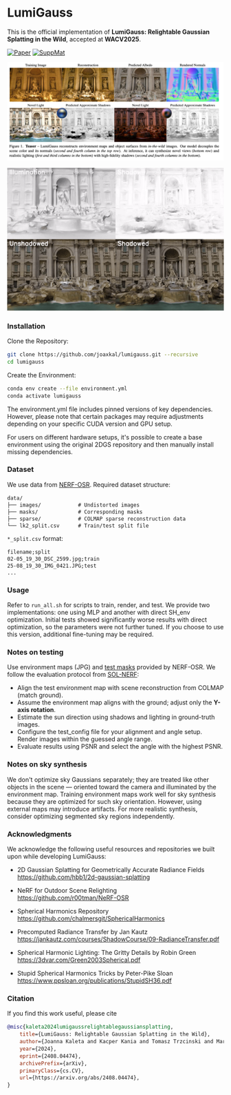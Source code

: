 # LumiGauss

This is the official implementation of **LumiGauss: Relightable Gaussian Splatting in the Wild**, accepted at **WACV2025**.

[![Paper](https://img.shields.io/badge/paper-arXiv%3A2408.04474-orange)](https://arxiv.org/abs/2408.04474)
[![SuppMat](https://img.shields.io/badge/Supplementary%20Material-Google%20Drive-blue)](https://drive.google.com/drive/folders/1AvKkg0MMWPsftFXMPoeuV3jCkmox3XxN?usp=sharing)


![Teaser Image](assets/teaser.png)

<p align="center">
  <img src="assets/teaser_video.gif" alt="Demo GIF" />
</p>

### Installation

Clone the Repository:
```bash
git clone https://github.com/joaxkal/lumigauss.git --recursive
cd lumigauss
```

Create the Environment:
```bash
conda env create --file environment.yml
conda activate lumigauss
```
The environment.yml file includes pinned versions of key dependencies. However, please note that certain packages may require adjustments depending on your specific CUDA version and GPU setup. 

For users on different hardware setups, it's possible to create a base environment using the original 2DGS repository and then manually install missing dependencies.

### Dataset

We use data from [NERF-OSR](https://github.com/r00tman/NeRF-OSR/tree/main). Required dataset structure:

```
data/
├── images/            # Undistorted images
├── masks/             # Corresponding masks
├── sparse/            # COLMAP sparse reconstruction data
└── lk2_split.csv      # Train/test split file
```

 `*_split.csv` format:
```
filename;split
02-05_19_30_DSC_2599.jpg;train
25-08_19_30_IMG_0421.JPG;test
...
```

### Usage
Refer to `run_all.sh` for scripts to train, render, and test. We provide two implementations: one using MLP and another with direct SH_env optimization. Initial tests showed significantly worse results with direct optimization, so the parameters were not further tuned. If you choose to use this version, additional fine-tuning may be required.


### Notes on testing
Use environment maps (JPG) and [test masks](https://github.com/r00tman/NeRF-OSR/issues/10) provided by NERF-OSR. We follow the evaluation protocol from [SOL-NERF](http://www.geometrylearning.com/SOL-NeRF/):

- Align the test environment map with scene reconstruction from COLMAP (match ground).
- Assume the environment map aligns with the ground; adjust only the **Y-axis rotation**.
- Estimate the sun direction using shadows and lighting in ground-truth images.
- Configure the test_config file for your alignment and angle setup. Render images within the guessed angle range.
- Evaluate results using PSNR and select the angle with the highest PSNR.

### Notes on sky synthesis

We don't optimize sky Gaussians separately; they are treated like other objects in the scene — oriented toward the camera and illuminated by the environment map. Training environment maps work well for sky synthesis because they are optimized for such sky orientation. However, using external maps may introduce artifacts. For more realistic synthesis, consider optimizing segmented sky regions independently.

### Acknowledgments

We acknowledge the following useful resources and repositories we built upon while developing LumiGauss:

- 2D Gaussian Splatting for Geometrically Accurate Radiance Fields  
https://github.com/hbb1/2d-gaussian-splatting

- NeRF for Outdoor Scene Relighting  
https://github.com/r00tman/NeRF-OSR
  
- Spherical Harmonics Repository  
https://github.com/chalmersgit/SphericalHarmonics

- Precomputed Radiance Transfer by Jan Kautz  
https://jankautz.com/courses/ShadowCourse/09-RadianceTransfer.pdf 

- Spherical Harmonic Lighting: The Gritty Details by Robin Green  
https://3dvar.com/Green2003Spherical.pdf

- Stupid Spherical Harmonics Tricks by Peter-Pike Sloan  
https://www.ppsloan.org/publications/StupidSH36.pdf

### Citation  
If you find this work useful, please cite
  ```bibtex
 @misc{kaleta2024lumigaussrelightablegaussiansplatting,
      title={LumiGauss: Relightable Gaussian Splatting in the Wild}, 
      author={Joanna Kaleta and Kacper Kania and Tomasz Trzcinski and Marek Kowalski},
      year={2024},
      eprint={2408.04474},
      archivePrefix={arXiv},
      primaryClass={cs.CV},
      url={https://arxiv.org/abs/2408.04474}, 
}
  ``` 
